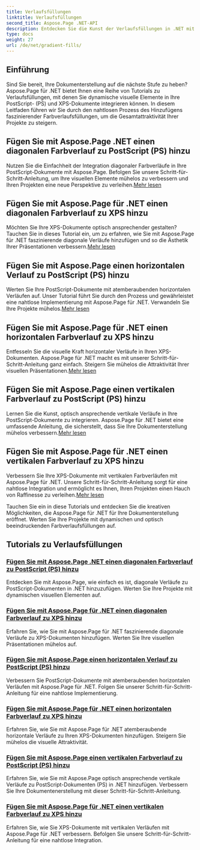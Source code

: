 ```yaml
---
title: Verlaufsfüllungen
linktitle: Verlaufsfüllungen
second_title: Aspose.Page .NET-API
description: Entdecken Sie die Kunst der Verlaufsfüllungen in .NET mit Aspose.Page-Tutorials. Werten Sie Ihre Projekte mühelos auf – fügen Sie faszinierende diagonale, horizontale und vertikale Farbverläufe hinzu.
type: docs
weight: 27
url: /de/net/gradient-fills/
---
```


## Einführung

Sind Sie bereit, Ihre Dokumenterstellung auf die nächste Stufe zu heben? Aspose.Page für .NET bietet Ihnen eine Reihe von Tutorials zu Verlaufsfüllungen, mit denen Sie dynamische visuelle Elemente in Ihre PostScript- (PS) und XPS-Dokumente integrieren können. In diesem Leitfaden führen wir Sie durch den nahtlosen Prozess des Hinzufügens faszinierender Farbverlaufsfüllungen, um die Gesamtattraktivität Ihrer Projekte zu steigern.

## Fügen Sie mit Aspose.Page .NET einen diagonalen Farbverlauf zu PostScript (PS) hinzu

 Nutzen Sie die Einfachheit der Integration diagonaler Farbverläufe in Ihre PostScript-Dokumente mit Aspose.Page. Befolgen Sie unsere Schritt-für-Schritt-Anleitung, um Ihre visuellen Elemente mühelos zu verbessern und Ihren Projekten eine neue Perspektive zu verleihen.[Mehr lesen](./add-diagonal-gradient-to-postscript-ps/)

## Fügen Sie mit Aspose.Page für .NET einen diagonalen Farbverlauf zu XPS hinzu

 Möchten Sie Ihre XPS-Dokumente optisch ansprechender gestalten? Tauchen Sie in dieses Tutorial ein, um zu erfahren, wie Sie mit Aspose.Page für .NET faszinierende diagonale Verläufe hinzufügen und so die Ästhetik Ihrer Präsentationen verbessern.[Mehr lesen](./add-diagonal-gradient-to-xps/)

## Fügen Sie mit Aspose.Page einen horizontalen Verlauf zu PostScript (PS) hinzu

 Werten Sie Ihre PostScript-Dokumente mit atemberaubenden horizontalen Verläufen auf. Unser Tutorial führt Sie durch den Prozess und gewährleistet eine nahtlose Implementierung mit Aspose.Page für .NET. Verwandeln Sie Ihre Projekte mühelos.[Mehr lesen](./add-horizontal-gradient-to-postscript-ps/)

## Fügen Sie mit Aspose.Page für .NET einen horizontalen Farbverlauf zu XPS hinzu

 Entfesseln Sie die visuelle Kraft horizontaler Verläufe in Ihren XPS-Dokumenten. Aspose.Page für .NET macht es mit unserer Schritt-für-Schritt-Anleitung ganz einfach. Steigern Sie mühelos die Attraktivität Ihrer visuellen Präsentationen.[Mehr lesen](./add-horizontal-gradient-to-xps/)

## Fügen Sie mit Aspose.Page einen vertikalen Farbverlauf zu PostScript (PS) hinzu

 Lernen Sie die Kunst, optisch ansprechende vertikale Verläufe in Ihre PostScript-Dokumente zu integrieren. Aspose.Page für .NET bietet eine umfassende Anleitung, die sicherstellt, dass Sie Ihre Dokumenterstellung mühelos verbessern.[Mehr lesen](./add-vertical-gradient-to-postscript-ps/)

## Fügen Sie mit Aspose.Page für .NET einen vertikalen Farbverlauf zu XPS hinzu
Verbessern Sie Ihre XPS-Dokumente mit vertikalen Farbverläufen mit Aspose.Page für .NET. Unsere Schritt-für-Schritt-Anleitung sorgt für eine nahtlose Integration und ermöglicht es Ihnen, Ihren Projekten einen Hauch von Raffinesse zu verleihen.[Mehr lesen](./add-vertical-gradient-to-xps/)

Tauchen Sie ein in diese Tutorials und entdecken Sie die kreativen Möglichkeiten, die Aspose.Page für .NET für Ihre Dokumenterstellung eröffnet. Werten Sie Ihre Projekte mit dynamischen und optisch beeindruckenden Farbverlaufsfüllungen auf.
## Tutorials zu Verlaufsfüllungen
### [Fügen Sie mit Aspose.Page .NET einen diagonalen Farbverlauf zu PostScript (PS) hinzu](./add-diagonal-gradient-to-postscript-ps/)
Entdecken Sie mit Aspose.Page, wie einfach es ist, diagonale Verläufe zu PostScript-Dokumenten in .NET hinzuzufügen. Werten Sie Ihre Projekte mit dynamischen visuellen Elementen auf.
### [Fügen Sie mit Aspose.Page für .NET einen diagonalen Farbverlauf zu XPS hinzu](./add-diagonal-gradient-to-xps/)
Erfahren Sie, wie Sie mit Aspose.Page für .NET faszinierende diagonale Verläufe zu XPS-Dokumenten hinzufügen. Werten Sie Ihre visuellen Präsentationen mühelos auf.
### [Fügen Sie mit Aspose.Page einen horizontalen Verlauf zu PostScript (PS) hinzu](./add-horizontal-gradient-to-postscript-ps/)
Verbessern Sie PostScript-Dokumente mit atemberaubenden horizontalen Verläufen mit Aspose.Page für .NET. Folgen Sie unserer Schritt-für-Schritt-Anleitung für eine nahtlose Implementierung.
### [Fügen Sie mit Aspose.Page für .NET einen horizontalen Farbverlauf zu XPS hinzu](./add-horizontal-gradient-to-xps/)
Erfahren Sie, wie Sie mit Aspose.Page für .NET atemberaubende horizontale Verläufe zu Ihren XPS-Dokumenten hinzufügen. Steigern Sie mühelos die visuelle Attraktivität.
### [Fügen Sie mit Aspose.Page einen vertikalen Farbverlauf zu PostScript (PS) hinzu](./add-vertical-gradient-to-postscript-ps/)
Erfahren Sie, wie Sie mit Aspose.Page optisch ansprechende vertikale Verläufe zu PostScript-Dokumenten (PS) in .NET hinzufügen. Verbessern Sie Ihre Dokumentenerstellung mit dieser Schritt-für-Schritt-Anleitung.
### [Fügen Sie mit Aspose.Page für .NET einen vertikalen Farbverlauf zu XPS hinzu](./add-vertical-gradient-to-xps/)
Erfahren Sie, wie Sie XPS-Dokumente mit vertikalen Verläufen mit Aspose.Page für .NET verbessern. Befolgen Sie unsere Schritt-für-Schritt-Anleitung für eine nahtlose Integration.